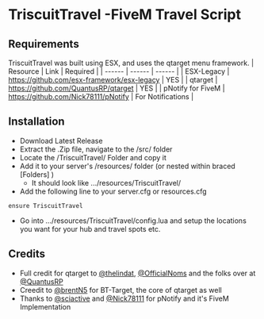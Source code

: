 # TriscuitTravel -FiveM Travel Script
## Requirements
TriscuitTravel was built using ESX, and uses the qtarget menu framework.
| Resource | Link | Required |
| ------ | ------ | ------ |
| ESX-Legacy | https://github.com/esx-framework/esx-legacy | YES |
| qtarget | https://github.com/QuantusRP/qtarget | YES |
| pNotify for FiveM | https://github.com/Nick78111/pNotify | For Notifications |

## Installation
- Download Latest Release
- Extract the .Zip file, navigate to the /src/ folder
- Locate the /TriscuitTravel/ Folder and copy it
- Add it to your server's /resources/ folder (or nested within braced [Folders] )
    - It should look like .../resources/TriscuitTravel/
- Add the following line to your server.cfg or resources.cfg
```
ensure TriscuitTravel
```
- Go into  .../resources/TriscuitTravel/config.lua and setup the locations you want for your hub and travel spots etc.

## Credits

- Full credit for qtarget to [@thelindat](https://github.com/thelindat), [@OfficialNoms](https://github.com/OfficialNoms) and the folks over at [@QuantusRP](https://github.com/QuantusRP)
- Creedit to [@brentN5](https://github.com/brentN5) for BT-Target, the core of qtarget as well
- Thanks to [@sciactive](https://github.com/sciactive) and [@Nick78111](https://github.com/Nick78111/) for pNotify and it's FiveM Implementation
